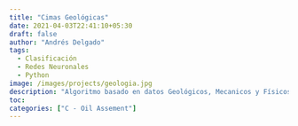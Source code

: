 ```yaml
---
title: "Cimas Geológicas"
date: 2021-04-03T22:41:10+05:30
draft: false
author: "Andrés Delgado"
tags:
  - Clasificación
  - Redes Neuronales
  - Python
image: /images/projects/geologia.jpg
description: "Algoritmo basado en datos Geológicos, Mecanicos y Físicos para la detección de entrada a cimas geológicas ó eventos de interés a la hora de la perforación"
toc:
categories: ["C - Oil Assement"]
---
```

